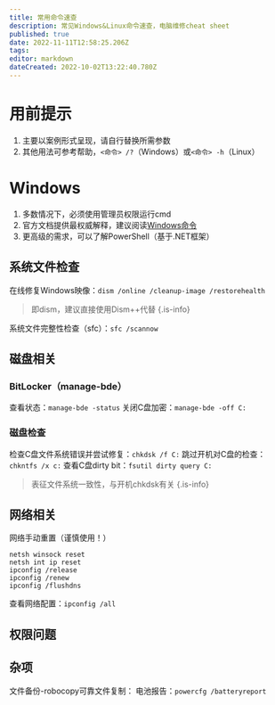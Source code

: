 ```yaml
---
title: 常用命令速查
description: 常见Windows&Linux命令速查，电脑维修cheat sheet
published: true
date: 2022-11-11T12:58:25.206Z
tags: 
editor: markdown
dateCreated: 2022-10-02T13:22:40.780Z
---
```


# 用前提示
1.	主要以案例形式呈现，请自行替换所需参数
1.	其他用法可参考帮助，`<命令> /?`（Windows）或`<命令> -h`（Linux）


# Windows
1.	多数情况下，必须使用管理员权限运行cmd
1.	官方文档提供最权威解释，建议阅读[Windows命令](https://learn.microsoft.com/zh-cn/windows-server/administration/windows-commands/windows-commands)
1.	更高级的需求，可以了解PowerShell（基于.NET框架）
## 系统文件检查
在线修复Windows映像：`dism /online /cleanup-image /restorehealth`
> 即dism，建议直接使用Dism++代替
{.is-info}

系统文件完整性检查（sfc）：`sfc /scannow`

## 磁盘相关
### BitLocker（manage-bde）
查看状态：`manage-bde -status`
关闭C盘加密：`manage-bde -off C:`

### 磁盘检查
检查C盘文件系统错误并尝试修复：`chkdsk /f C:`
跳过开机对C盘的检查：`chkntfs /x c:`
查看C盘dirty bit：`fsutil dirty query C:`
> 表征文件系统一致性，与开机chkdsk有关
{.is-info}

## 网络相关
网络手动重置（谨慎使用！）
```
netsh winsock reset
netsh int ip reset
ipconfig /release
ipconfig /renew
ipconfig /flushdns
```
查看网络配置：`ipconfig /all`

## 权限问题

## 杂项
文件备份-robocopy可靠文件复制：
电池报告：`powercfg /batteryreport`